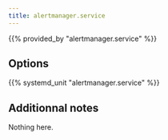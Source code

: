 ```yaml
---
title: alertmanager.service
---
```


{{% provided_by "alertmanager.service" %}}

## Options

{{% systemd_unit "alertmanager.service" %}}

## Additionnal notes

Nothing here.
